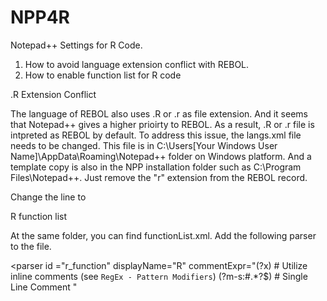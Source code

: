 # NPP4R
Notepad++ Settings for R Code. 

1) How to avoid language extension conflict with REBOL.
2) How to enable function list for R code

.R Extension Conflict

The language of REBOL also uses .R or .r as file extension. And it seems that Notepad++ gives a higher prioirty to REBOL. As a result, .R or .r file is intpreted as REBOL by default. To address this issue, the langs.xml file needs to be changed. This file is in C:\Users\[Your Windows User Name]\AppData\Roaming\Notepad++ folder on Windows platform. And a template copy is also in the NPP installation folder such as C:\Program Files\Notepad++.  Just remove the "r" extension from the REBOL record. 

Change the line 
<Language name="r rebol" ext="reb" commentLine=";" commentStart="" commentEnd="">
to 
<Language name="rebol" ext="reb" commentLine=";" commentStart="" commentEnd="">
  
 
R function list

At the same folder, you can find functionList.xml. Add the following parser to the file.

<!-- ========================================================= [ R ] -->
<!-- R - R class and function parser: experimental by Shipeng Sun    -->
<!-- Revised from the JavaScript function parser below.              -->
<parser
		id         ="r_function"
		displayName="R"
		commentExpr="(?x)                                           # Utilize inline comments (see `RegEx - Pattern Modifiers`)
								(?m-s:\#.*?$)                                   # Single Line Comment
							"				
>
  <function
	  mainExpr="((^|\s+|[;\}\.])([A-Za-z_$][\w$]*\.)*[A-Za-z_$][\w$]*\s*([\<][\-]|[=:])|^|[\s;\}]+)\s*function(\s+[A-Za-z_$][\w$]*)?\s*\([^\)\(]*\)[\n\s]*\{"
	>
			<functionName>
				<nameExpr expr="(([A-Za-z_$][\w$]*\s*([\<][\-]|[=:]))|([A-Za-z_$][\w$]*))\s*function(\s+[A-Za-z_$][\w$]*)?\s*\([^\)\(]*\)[\n\s]*" />
        <!-- Enable the following one if only function names are displayed. -->
        <!--nameExpr expr="[A-Za-z_$][\w$]*" /-->
      </functionName>
   </function>

</parser>
